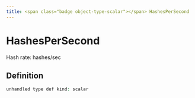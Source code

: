 ```yaml
---
title: <span class="badge object-type-scalar"></span> HashesPerSecond
---
```

# <span class="badge object-type-scalar"></span> HashesPerSecond

Hash rate: hashes/sec

## Definition

```php
unhandled type def kind: scalar
```
